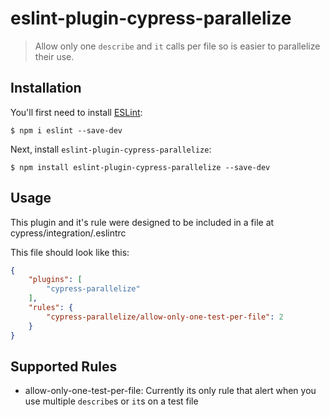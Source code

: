 # eslint-plugin-cypress-parallelize

> Allow only one `describe` and `it` calls per file so is easier to parallelize their use.

## Installation

You'll first need to install [ESLint](http://eslint.org):

```
$ npm i eslint --save-dev
```

Next, install `eslint-plugin-cypress-parallelize`:

```
$ npm install eslint-plugin-cypress-parallelize --save-dev
```


## Usage

This plugin and it's rule were designed to be included in a file at cypress/integration/.eslintrc

This file should look like this:

```json
{
    "plugins": [
        "cypress-parallelize"
    ],
    "rules": {
        "cypress-parallelize/allow-only-one-test-per-file": 2
    }
}
```

## Supported Rules

* allow-only-one-test-per-file: Currently its only rule that alert when you use multiple `describe`s or `it`s on a test file





